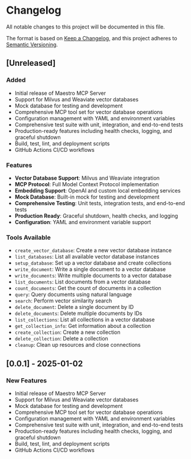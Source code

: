 # Changelog

All notable changes to this project will be documented in this file.

The format is based on [Keep a Changelog](https://keepachangelog.com/en/1.0.0/),
and this project adheres to [Semantic Versioning](https://semver.org/spec/v2.0.0.html).

## [Unreleased]

### Added

- Initial release of Maestro MCP Server
- Support for Milvus and Weaviate vector databases
- Mock database for testing and development
- Comprehensive MCP tool set for vector database operations
- Configuration management with YAML and environment variables
- Comprehensive test suite with unit, integration, and end-to-end tests
- Production-ready features including health checks, logging, and graceful shutdown
- Build, test, lint, and deployment scripts
- GitHub Actions CI/CD workflows

### Features

- **Vector Database Support**: Milvus and Weaviate integration
- **MCP Protocol**: Full Model Context Protocol implementation
- **Embedding Support**: OpenAI and custom local embedding services
- **Mock Database**: Built-in mock for testing and development
- **Comprehensive Testing**: Unit tests, integration tests, and end-to-end tests
- **Production Ready**: Graceful shutdown, health checks, and logging
- **Configuration**: YAML and environment variable support

### Tools Available

- `create_vector_database`: Create a new vector database instance
- `list_databases`: List all available vector database instances
- `setup_database`: Set up a vector database and create collections
- `write_document`: Write a single document to a vector database
- `write_documents`: Write multiple documents to a vector database
- `list_documents`: List documents from a vector database
- `count_documents`: Get the count of documents in a collection
- `query`: Query documents using natural language
- `search`: Perform vector similarity search
- `delete_document`: Delete a single document by ID
- `delete_documents`: Delete multiple documents by IDs
- `list_collections`: List all collections in a vector database
- `get_collection_info`: Get information about a collection
- `create_collection`: Create a new collection
- `delete_collection`: Delete a collection
- `cleanup`: Clean up resources and close connections

## [0.0.1] - 2025-01-02

### New Features

- Initial release of Maestro MCP Server
- Support for Milvus and Weaviate vector databases
- Mock database for testing and development
- Comprehensive MCP tool set for vector database operations
- Configuration management with YAML and environment variables
- Comprehensive test suite with unit, integration, and end-to-end tests
- Production-ready features including health checks, logging, and graceful shutdown
- Build, test, lint, and deployment scripts
- GitHub Actions CI/CD workflows
